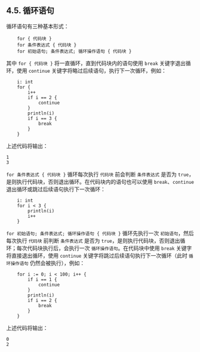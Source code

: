 ## 4.5. 循环语句

循环语句有三种基本形式：
```wa
    for { 代码块 }
    for 条件表达式 { 代码块 }
    for 初始语句; 条件表达式; 循环操作语句 { 代码块 }
```

其中 `for { 代码块 }` 将一直循环，直到代码块内的语句使用 `break` 关键字退出循环，使用 `continue` 关键字将略过后续语句，执行下一次循环，例如：
```wa
    i: int
    for {
        i++
        if i == 2 {
            continue
        }
        println(i)
        if i == 3 {
            break
        }
    }
```
上述代码将输出：
```
1
3
```

`for 条件表达式 { 代码块 }` 循环每次执行 `代码块` 前会判断 `条件表达式` 是否为 `true`，是则执行代码块，否则退出循环。在代码块内的语句也可以使用 `break`、`continue` 退出循环或跳过后续语句执行下一次循环：
```wa
    i: int
    for i < 3 {
        println(i)
        i++
    }
```

`for 初始语句; 条件表达式; 循环操作语句 { 代码块 }` 循环先执行一次 `初始语句`，然后每次执行 `代码块` 前判断 `条件表达式` 是否为 `true`，是则执行代码块，否则退出循环；每次代码块执行后，会执行一次 `循环操作语句`。在代码块中使用 `break` 关键字将直接退出循环，使用 `continue` 关键字将跳过后续语句执行下一次循环（此时 `循环操作语句` 仍然会被执行），例如：
```wa
    for i := 0; i < 100; i++ {
        if i == 1 {
            continue
        }
        println(i)
        if i == 2 {
            break
        }
    }
```

上述代码将输出：
```
0
2
```